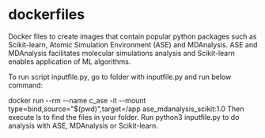 # dockerfiles
Docker files to create images that contain popular python packages such as Scikit-learn, Atomic Simulation Environment (ASE) and MDAnalysis. ASE and MDAnalysis facilitates molecular simulations analysis and Scikit-learn enables application of ML algorithms.

To run script inputfile.py, go to folder with inputfile.py and run below command:

docker run --rm --name c_ase -it --mount type=bind,source="$(pwd)",target=/app  ase_mdanalysis_scikit:1.0
Then execute ls to find the files in your folder. Run python3 inputfile.py to do analysis with ASE, MDAnalysis or Scikit-learn. 
